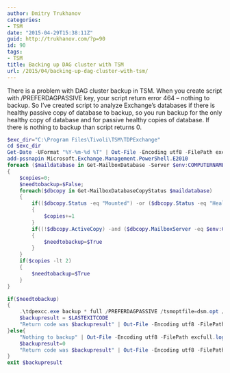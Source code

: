 ```yaml
---
author: Dmitry Trukhanov
categories:
- TSM
date: "2015-04-29T15:38:11Z"
guid: http://trukhanov.com/?p=90
id: 90
tags:
- TSM
title: Backing up DAG cluster with TSM
url: /2015/04/backing-up-dag-cluster-with-tsm/
---
```

There is a problem with DAG cluster backup in TSM. When you create script with /PREFERDAGPASSIVE key, your script return error 464 &#8211; nothing to backup. So I&#8217;ve created script to analyze Exchange&#8217;s databases if there is healthy passive copy of database to backup, so you run backup for the only healthy copy of database and for passive healthy copies of database. If there is nothing to backup than script returns 0.
<!--more-->
```powershell
$exc_dir="C:\Program Files\Tivoli\TSM\TDPExchange"
cd $exc_dir  
Get-Date -UFormat "%Y-%m-%d %T" | Out-File -Encoding utf8 -FilePath excfull.log -Append  
add-pssnapin Microsoft.Exchange.Management.PowerShell.E2010  
foreach ($maildatabase in Get-MailboxDatabase -Server $env:COMPUTERNAME)  
{  
    $copies=0;  
    $needtobackup=$False;  
    foreach($dbcopy in Get-MailboxDatabaseCopyStatus $maildatabase)  
    {  
        if(($dbcopy.Status -eq "Mounted") -or ($dbcopy.Status -eq "Healthy"))  
        {  
            $copies+=1  
        }  
        if((!$dbcopy.ActiveCopy) -and ($dbcopy.MailboxServer -eq $env:COMPUTERNAME))  
        {  
            $needtobackup=$True  
        }  
    }  
    if($copies -lt 2)  
    {  
        $needtobackup=$True  
    }  
}

if($needtobackup)  
{  
    .\tdpexcc.exe backup * full /PREFERDAGPASSIVE /tsmoptfile=dsm.opt /CONFIGfile=tdpexc.cfg /logfile=excsch.log | Out-File -Encoding utf8 -FilePath excfull.log -Append  
    $backupresult = $LASTEXITCODE  
    "Return code was $backupresult" | Out-File -Encoding utf8 -FilePath excfull.log -Append  
}else{  
    "Nothing to backup" | Out-File -Encoding utf8 -FilePath excfull.log -Append  
    $backupresult=0  
    "Return code was $backupresult" | Out-File -Encoding utf8 -FilePath excfull.log -Append  
}  
exit $backupresult
```
